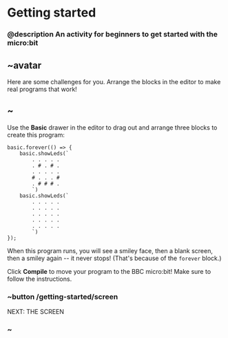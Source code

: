 # Getting started

### @description An activity for beginners to get started with the micro:bit

## ~avatar

Here are some challenges for you. Arrange the blocks in the editor
to make real programs that work!

## ~

Use the **Basic** drawer in the editor
to drag out and arrange three blocks to create this program:

```blocks
basic.forever(() => {
    basic.showLeds(`
        . . . . .
        . # . # .
        . . . . .
        # . . . #
        . # # # .
        `)
    basic.showLeds(`
        . . . . .
        . . . . .
        . . . . .
        . . . . .
        . . . . .
        `)
});
```

When this program runs, you will see a smiley face, then a blank
screen, then a smiley again -- it never stops! (That's because of the
``forever`` block.)

Click **Compile** to move your program to the BBC micro:bit! 
Make sure to follow the instructions.

### ~button /getting-started/screen
NEXT: THE SCREEN
### ~